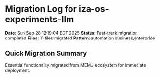 # Migration Log for iza-os-experiments-llm

**Date**: Sun Sep 28 12:19:04 EDT 2025
**Status**: Fast-track migration completed
**Files**:       11 files migrated
**Pattern**: automation,business,enterprise

## Quick Migration Summary
Essential functionality migrated from MEMU ecosystem for immediate deployment.
